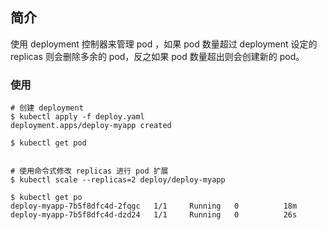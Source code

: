 ## 简介

使用 deployment 控制器来管理 pod ，如果 pod 数量超过 deployment 设定的 replicas 则会删除多余的 pod，反之如果 pod 数量超出则会创建新的 pod。

### 使用

```shell
# 创建 deployment
$ kubectl apply -f deploy.yaml
deployment.apps/deploy-myapp created

$ kubectl get pod


# 使用命令式修改 replicas 进行 pod 扩展
$ kubectl scale --replicas=2 deploy/deploy-myapp

$ kubectl get po
deploy-myapp-7b5f8dfc4d-2fqgc   1/1     Running   0          18m
deploy-myapp-7b5f8dfc4d-dzd24   1/1     Running   0          26s
```
